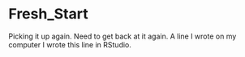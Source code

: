 # Fresh_Start
Picking it up again. Need to get back at it again.
A line I wrote on my computer
I wrote this line in RStudio.
